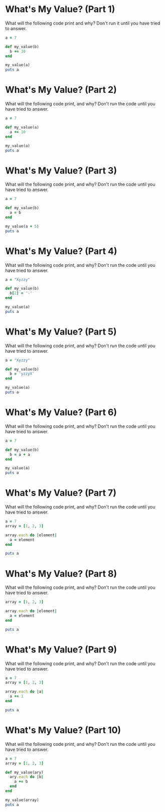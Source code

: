 
# What's My Value? (Part 1)

What will the following code print and why? Don't run it until you have tried to answer.

```ruby
a = 7

def my_value(b)
  b += 10
end

my_value(a)
puts a
```

# What's My Value? (Part 2)

What will the following code print, and why? Don't run the code until you have tried to answer.

```ruby
a = 7

def my_value(a)
  a += 10
end

my_value(a)
puts a
```

# What's My Value? (Part 3)

What will the following code print, and why? Don't run the code until you have tried to answer.

```ruby
a = 7

def my_value(b)
  a = b
end

my_value(a + 5)
puts a
```

# What's My Value? (Part 4)

What will the following code print, and why? Don't run the code until you have tried to answer.

```ruby
a = "Xyzzy"

def my_value(b)
  b[2] = '-'
end

my_value(a)
puts a
```

# What's My Value? (Part 5)

What will the following code print, and why? Don't run the code until you have tried to answer.

```ruby
a = "Xyzzy"

def my_value(b)
  b = 'yzzyX'
end

my_value(a)
puts a
```

# What's My Value? (Part 6)

What will the following code print, and why? Don't run the code until you have tried to answer.

```ruby
a = 7

def my_value(b)
  b = a + a
end

my_value(a)
puts a
```

# What's My Value? (Part 7)

What will the following code print, and why? Don't run the code until you have tried to answer.

```ruby
a = 7
array = [1, 2, 3]

array.each do |element|
  a = element
end

puts a
```

# What's My Value? (Part 8)

What will the following code print, and why? Don't run the code until you have tried to answer.

```ruby
array = [1, 2, 3]

array.each do |element|
  a = element
end

puts a
```

# What's My Value? (Part 9)

What will the following code print, and why? Don't run the code until you have tried to answer.

```ruby
a = 7
array = [1, 2, 3]

array.each do |a|
  a += 1
end

puts a
```

# What's My Value? (Part 10)

What will the following code print, and why? Don't run the code until you have tried to answer.

```ruby
a = 7
array = [1, 2, 3]

def my_value(ary)
  ary.each do |b|
    a += b
  end
end

my_value(array)
puts a
```